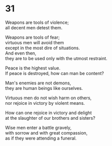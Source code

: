# 31

Weapons are tools of violence;  
all decent men detest them.  
  
Weapons are tools of fear;   
virtuous men will avoid them   
except in the most dire of situations.  
And even then,   
they are to be used only with the utmost restraint.  
  
Peace is the highest value.  
If peace is destroyed, how can man be content?  
  
Man's enemies are not demons,  
they are human beings like ourselves.  
  
Virtuous men do not wish harm on others,  
nor rejoice in victory by violent means.  
  
How can one rejoice in victory and delight   
at the slaughter of our brothers and sisters?

Wise men enter a battle gravely,  
with sorrow and with great compassion,  
as if they were attending a funeral.

